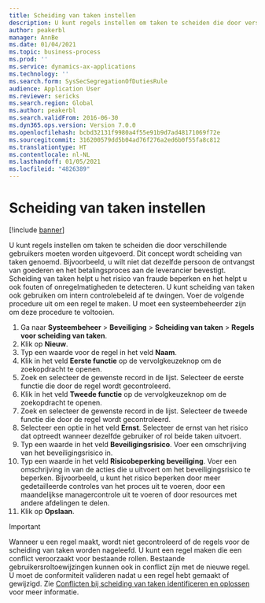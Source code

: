 ```yaml
---
title: Scheiding van taken instellen
description: U kunt regels instellen om taken te scheiden die door verschillende gebruikers moeten worden uitgevoerd.
author: peakerbl
manager: AnnBe
ms.date: 01/04/2021
ms.topic: business-process
ms.prod: ''
ms.service: dynamics-ax-applications
ms.technology: ''
ms.search.form: SysSecSegregationOfDutiesRule
audience: Application User
ms.reviewer: sericks
ms.search.region: Global
ms.author: peakerbl
ms.search.validFrom: 2016-06-30
ms.dyn365.ops.version: Version 7.0.0
ms.openlocfilehash: bcbd32131f9980a4f55e91b9d7ad48171069f72e
ms.sourcegitcommit: 316200579dd5b04ad76f276a2ed6b0f55fa8c812
ms.translationtype: HT
ms.contentlocale: nl-NL
ms.lasthandoff: 01/05/2021
ms.locfileid: "4826389"
---
```

# <a name="set-up-segregation-of-duties"></a>Scheiding van taken instellen

[!include [banner](../../includes/banner.md)]

U kunt regels instellen om taken te scheiden die door verschillende gebruikers moeten worden uitgevoerd. Dit concept wordt scheiding van taken genoemd. Bijvoorbeeld, u wilt niet dat dezelfde persoon de ontvangst van goederen en het betalingsproces aan de leverancier bevestigt. Scheiding van taken helpt u het risico van fraude beperken en het helpt u ook fouten of onregelmatigheden te detecteren. U kunt scheiding van taken ook gebruiken om intern controlebeleid af te dwingen. Voer de volgende procedure uit om een regel te maken. U moet een systeembeheerder zijn om deze procedure te voltooien.

1. Ga naar **Systeembeheer** > **Beveiliging** > **Scheiding van taken** > **Regels voor scheiding van taken**.
2. Klik op **Nieuw**.
3. Typ een waarde voor de regel in het veld **Naam**.
4. Klik in het veld **Eerste functie** op de vervolgkeuzeknop om de zoekopdracht te openen.
5. Zoek en selecteer de gewenste record in de lijst. Selecteer de eerste functie die door de regel wordt gecontroleerd.
6. Klik in het veld **Tweede functie** op de vervolgkeuzeknop om de zoekopdracht te openen. 
7. Zoek en selecteer de gewenste record in de lijst. Selecteer de tweede functie die door de regel wordt gecontroleerd.
10. Selecteer een optie in het veld **Ernst**. Selecteer de ernst van het risico dat optreedt wanneer dezelfde gebruiker of rol beide taken uitvoert.  
11. Typ een waarde in het veld **Beveiligingsrisico**. Voer een omschrijving van het beveiligingsrisico in.  
12. Typ een waarde in het veld **Risicobeperking beveiliging**. Voer een omschrijving in van de acties die u uitvoert om het beveiligingsrisico te beperken. Bijvoorbeeld, u kunt het risico beperken door meer gedetailleerde controles van het proces uit te voeren, door een maandelijkse managercontrole uit te voeren of door resources met andere afdelingen te delen.     
13. Klik op **Opslaan**.

> [!IMPORTANT] 
> Wanneer u een regel maakt, wordt niet gecontroleerd of de regels voor de scheiding van taken worden nageleefd. U kunt een regel maken die een conflict veroorzaakt voor bestaande rollen. Bestaande gebruikersroltoewijzingen kunnen ook in conflict zijn met de nieuwe regel. U moet de conformiteit valideren nadat u een regel hebt gemaakt of gewijzigd. Zie [Conflicten bij scheiding van taken identificeren en oplossen](identify-resolve-conflicts-segregation-duties.md) voor meer informatie.
